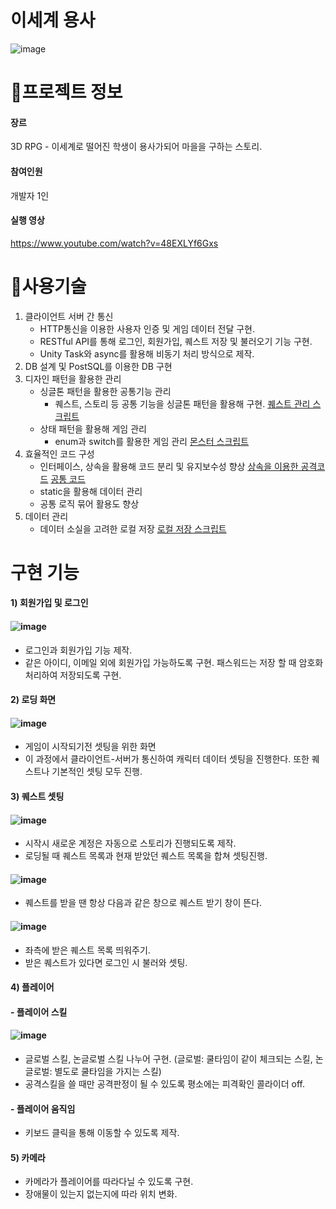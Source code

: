 # 이세계 용사

![image](https://github.com/user-attachments/assets/837b6fc7-1a05-42c8-957b-01f547661572)



# 📄프로젝트 정보
#### 장르
3D RPG - 이세계로 떨어진 학생이 용사가되어 마을을 구하는 스토리.

#### 참여인원
개발자 1인

#### 실행 영상
https://www.youtube.com/watch?v=48EXLYf6Gxs



# 📝사용기술
1) 클라이언트 서버 간 통신
   - HTTP통신을 이용한 사용자 인증 및 게임 데이터 전달 구현.
   - RESTful API를 통해 로그인, 회원가입, 퀘스트 저장 및 불러오기 기능 구현.
   - Unity Task와 async를 활용해 비동기 처리 방식으로 제작. 
2) DB 설계 및 PostSQL를 이용한 DB 구현
3) 디자인 패턴을 활용한 관리
   - 싱글톤 패턴을 활용한 공통기능 관리
     - 퀘스트, 스토리 등 공통 기능을 싱글톤 패턴을 활용해 구현. [퀘스트 관리 스크립트](https://github.com/pjsjyh/anotherRPG/blob/main/3dMMO/Assets/scripts/Quest/QuestManager.cs)
   - 상태 패턴을 활용해 게임 관리
     - enum과 switch를 활용한 게임 관리 [몬스터 스크립트](https://github.com/pjsjyh/anotherRPG/blob/main/3dMMO/Assets/scripts/GameComponent/Monster/Monster.cs)
4) 효율적인 코드 구성
   - 인터페이스, 상속을 활용해 코드 분리 및 유지보수성 향상 [상속을 이용한 공격코드](https://github.com/pjsjyh/ProtectTeeth/blob/master/ProtectTeeth/Assets/Scripts/Game/GoodTeethSetting.cs) [공통 코드](https://github.com/pjsjyh/ProtectTeeth/blob/master/ProtectTeeth/Assets/Scripts/Game/GoodSetting.cs)
   - static을 활용해 데이터 관리
   - 공통 로직 묶어 활용도 향상
5) 데이터 관리
   - 데이터 소실을 고려한 로컬 저장 [로컬 저장 스크립트](https://github.com/pjsjyh/anotherRPG/blob/main/3dMMO/Assets/scripts/GameComponent/Player/CharacterRepository.cs)
  
# 구현 기능
#### 1) 회원가입 및 로그인
#### ![image](https://github.com/user-attachments/assets/777df3a7-fd9c-4719-8bc0-5c5aeb5a3430)
   - 로그인과 회원가입 기능 제작.
   - 같은 아이디, 이메일 외에 회원가입 가능하도록 구현. 패스워드는 저장 할 때 암호화처리하여 저장되도록 구현.
#### 2) 로딩 화면
#### ![image](https://github.com/user-attachments/assets/d22b5f8b-1dc5-4fb1-9938-f5f67e01f8ab)
   - 게임이 시작되기전 셋팅을 위한 화면
   - 이 과정에서 클라이언트-서버가 통신하여 캐릭터 데이터 셋팅을 진행한다. 또한 퀘스트나 기본적인 셋팅 모두 진행.
#### 3) 퀘스트 셋팅
#### ![image](https://github.com/user-attachments/assets/699fb778-4a3c-4788-a1c6-51955a98b5ca)
   - 시작시 새로운 계정은 자동으로 스토리가 진행되도록 제작.
   - 로딩될 때 퀘스트 목록과 현재 받았던 퀘스트 목록을 합쳐 셋팅진행.
#### ![image](https://github.com/user-attachments/assets/d5fabee9-2908-44ee-ae01-94bab56820c4)
   - 퀘스트를 받을 땐 항상 다음과 같은 창으로 퀘스트 받기 창이 뜬다.
#### ![image](https://github.com/user-attachments/assets/26f735c9-aefd-4964-a5a5-cac3cd43233b)
   - 좌측에 받은 퀘스트 목록 띄워주기.
   - 받은 퀘스트가 있다면 로그인 시 불러와 셋팅.
#### 4) 플레이어
#### - 플레이어 스킬
#### ![image](https://github.com/user-attachments/assets/8141b77d-050a-4827-adf2-e13001f10fee)
   - 글로벌 스킬, 논글로벌 스킬 나누어 구현. (글로벌: 쿨타임이 같이 체크되는 스킬, 논글로벌: 별도로 쿨타임을 가지는 스킬)
   - 공격스킬을 쓸 때만 공격판정이 될 수 있도록 평소에는 피격확인 콜라이더 off.
#### - 플레이어 움직임
   - 키보드 클릭을 통해 이동할 수 있도록 제작.
#### 5) 카메라
   - 카메라가 플레이어를 따라다닐 수 있도록 구현.
   - 장애물이 있는지 없는지에 따라 위치 변화.
